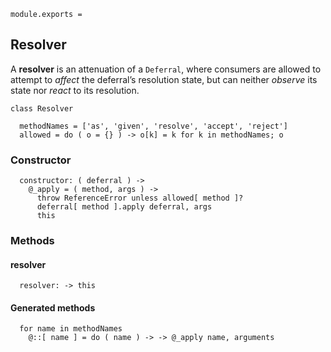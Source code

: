     module.exports =



## Resolver

A **resolver** is an attenuation of a `Deferral`, where consumers are allowed
to attempt to *affect* the deferral’s resolution state, but can neither
*observe* its state nor *react* to its resolution.

    class Resolver

      methodNames = ['as', 'given', 'resolve', 'accept', 'reject']
      allowed = do ( o = {} ) -> o[k] = k for k in methodNames; o


### Constructor

      constructor: ( deferral ) ->
        @_apply = ( method, args ) ->
          throw ReferenceError unless allowed[ method ]?
          deferral[ method ].apply deferral, args
          this


### Methods


#### resolver

      resolver: -> this


#### Generated methods

      for name in methodNames
        @::[ name ] = do ( name ) -> -> @_apply name, arguments
